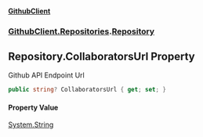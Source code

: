 #### [GithubClient](index.md 'index')
### [GithubClient.Repositories](GithubClient.Repositories.md 'GithubClient.Repositories').[Repository](GithubClient.Repositories.Repository.md 'GithubClient.Repositories.Repository')

## Repository.CollaboratorsUrl Property

Github API Endpoint Url

```csharp
public string? CollaboratorsUrl { get; set; }
```

#### Property Value
[System.String](https://docs.microsoft.com/en-us/dotnet/api/System.String 'System.String')